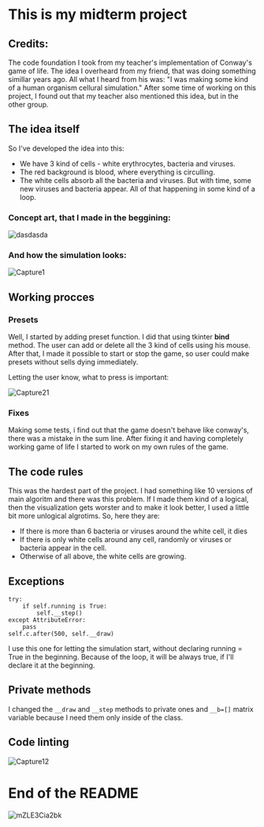# This is my midterm project

## Credits:
The code foundation I took from my teacher's implementation of Conway's game of life.
The idea I overheard from my friend, that was doing something simillar years ago. All what I heard from his was: "I was making some kind of a human organism cellural simulation." After some time of working on this project, I found out that my teacher also mentioned this idea, but in the other group.

## The idea itself
So I've developed the idea into this:
- We have 3 kind of cells - white erythrocytes, bacteria and viruses. 
- The red background is blood, where everything is circulling.
- The white cells absorb all the bacteria and viruses. But with time, some new viruses and bacteria appear. All of that happening in some kind of a loop.
</a>

### Сoncept art, that I made in the beggining:

![dasdasda](https://user-images.githubusercontent.com/96371464/161592696-4a0e277d-57cc-4d35-bb5d-27cb671bf801.png)

### And how the simulation looks:

![Capture1](https://user-images.githubusercontent.com/96371464/161593121-399a5003-2477-4990-867b-6c84641ebd0e.PNG)

## Working procces
### Presets
Well, I started by adding preset function. I did that using tkinter **bind** method.
The user can add or delete all the 3 kind of cells using his mouse.
After that, I made it possible to start or stop the game, so user could make presets without sells dying immediately.

Letting the user know, what to press is important:

![Capture21](https://user-images.githubusercontent.com/96371464/161592851-9779baa6-3e75-426b-910e-78997074f3a3.PNG)

### Fixes
Making some tests, i find out that the game doesn't behave like conway's, there was a mistake in the sum line. After fixing it and having completely working game of life I started to work on my own rules of the game.

## The code rules
This was the hardest part of the project. I had something like 10 versions of main algoritm and there was this problem. If I made them kind of a logical, then the visualization gets worster and to make it look better, I used a little bit more unlogical algrotims. So, here they are:
- If there is more than 6 bacteria or viruses around the white cell, it dies
- If there is only white cells around any cell, randomly or viruses or bacteria appear in the cell.
- Otherwise of all above, the white cells are growing.
</a>

## Exceptions
```       
try:
    if self.running is True:
        self.__step()
except AttributeError:
    pass
self.c.after(500, self.__draw)
```
I use this one for letting the simulation start, without declaring running = True in the beginning. Because of the loop, it will be always true, if I'll declare it at the beginning.

## Private methods
I changed the `__draw` and `__step` methods to private ones and `__b=[]` matrix variable because I need them only inside of the class.

## Code linting

![Capture12](https://user-images.githubusercontent.com/96371464/161601709-86394b46-cb92-41d8-b57e-3e08411b91f2.PNG)

# End of the README

![mZLE3Cia2bk](https://user-images.githubusercontent.com/96371464/161602585-2238abb3-b559-4d90-9233-6734ee336b9b.png)

